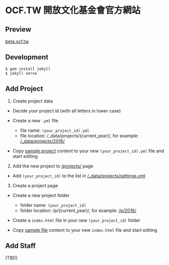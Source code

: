 # OCF.TW 開放文化基金會官方網站

## Preview

[beta.ocf.tw](http://beta.ocf.tw/)

## Development

```
$ gem install jekyll
$ jekyll serve
```

## Add Project

1. Create project data

  - Decide your project id (with all letters in lower case)

  - Create a new `.yml` file

    - file name: `(your_project_id).yml`
    - file location: /_data/projects/(current_year)/, for example: [/_data/projects/2016/](https://github.com/ocftw/beta.ocf.tw/tree/gh-pages/_data/projects/2016)

  - Copy [sample project](https://github.com/ocftw/beta.ocf.tw/blob/gh-pages/_data/projects/_sample_project.yml) content to your new `(your_project_id).yml` file and start editing

2. Add the new project to [/projects/](http://beta.ocf.tw/projects/) page

  - Add `(your_project_id)` to the list in [/_data/projects/settings.yml](https://github.com/ocftw/beta.ocf.tw/blob/gh-pages/_data/projects/settings.yml)

3. Create a project page

  - Create a new project folder

    - folder name: `(your_project_id)`
    - folder location: /p/(current_year)/, for example: [/p/2016/](https://github.com/ocftw/beta.ocf.tw/tree/gh-pages/p/2016)

  - Create a `index.html` file in your new `(your_project_id)` folder

  - Copy [sample file](https://github.com/ocftw/beta.ocf.tw/blob/gh-pages/p/_sample_project/index.html) content to your new `index.html` file and start editing

## Add Staff

(TBD)
